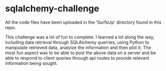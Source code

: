 # sqlalchemy-challenge

All the code files have been uploaded  in the 'SurfsUp' directory found in this repo.

This challenge was a lot of fun to complete. I learned a lot along the way, including data retrieval through SQLAlchemy querries, using Python to manipulate retrieved data, analyize the information and then plot it.
The most fun aspect was to be able to post the above data on a server and be able to respond to client queries through api routes to provide relevant information being sought. 
